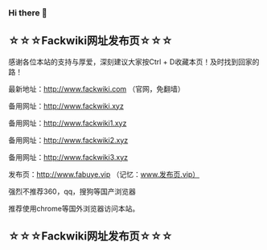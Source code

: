 ### Hi there 👋

<!--
**fackwiki/fackwiki** is a ✨ _special_ ✨ repository because its `README.md` (this file) appears on your GitHub profile.

Here are some ideas to get you started:

- 🔭 I’m currently working on ...
- 🌱 I’m currently learning ...
- 👯 I’m looking to collaborate on ...
- 🤔 I’m looking for help with ...
- 💬 Ask me about ...
- 📫 How to reach me: ...
- 😄 Pronouns: ...
- ⚡ Fun fact: ...
-->
## ☆☆☆Fackwiki网址发布页☆☆☆

感谢各位本站的支持与厚爱，深刻建议大家按Ctrl + D收藏本页！及时找到回家的路！

最新地址：http://www.fackwiki.com  （官网，免翻墙）

备用网址：http://www.fackwiki.xyz

备用网址：http://www.fackwiki1.xyz

备用网址：http://www.fackwiki2.xyz

备用网址：http://www.fackwiki3.xyz

发布页：http://www.fabuye.vip  （记忆：www.发布页.vip）

强烈不推荐360，qq，搜狗等国产浏览器

推荐使用chrome等国外浏览器访问本站。

## ☆☆☆Fackwiki网址发布页☆☆☆
